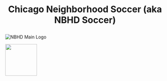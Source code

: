 # <p style="text-align: center;">Chicago Neighborhood Soccer (aka NBHD Soccer)</p>
![NBHD Main Logo](https://user-images.githubusercontent.com/34843515/216865721-d7bddb15-5bac-4fd3-a8ab-7660f310f4f9.jpg)

<img src='https://user-images.githubusercontent.com/34843515/216865721-d7bddb15-5bac-4fd3-a8ab-7660f310f4f9.jpg' width='100px'>
